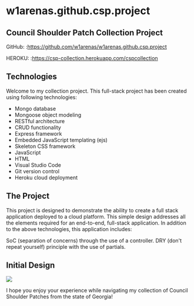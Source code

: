 # w1arenas.github.csp.project
## Council Shoulder Patch Collection Project

GitHub: <link>:<https://github.com/w1arenas/w1arenas.github.csp.project>

HEROKU: <link>:<https://csp-collection.herokuapp.com/cspcollection>

## Technologies
Welcome to my collection project. This full-stack project has been created using following technologies:

- Mongo database
- Mongoose object modeling
- RESTful architecture
- CRUD functionality
- Express framework
- Embedded JavaScript templating (ejs)
- Skeleton CSS framework
- JavaScript
- HTML
- Visual Studio Code
- Git version control
- Heroku cloud deployment

## The Project
This project is designed to demonstrate the ability to create a full stack application deployed to a cloud platform.  This simple design addresses all the elements required for an end-to-end, full-stack application. In addition to the above technologies, this application includes:

 SoC (separation of concerns) through the use of a controller.
 DRY (don't repeat yourself) principle with the use of partials.

 ## Initial Design

![](/public/images/project-draft.png)


I hope you enjoy your experience while navigating my collection of Council Shoulder Patches from the state of Georgia!
